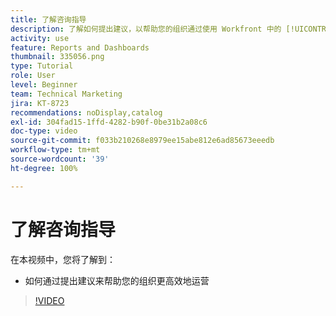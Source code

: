 ```yaml
---
title: 了解咨询指导
description: 了解如何提出建议，以帮助您的组织通过使用 Workfront 中的 [!UICONTROL Enhanced analytics] 来提高运营效率。
activity: use
feature: Reports and Dashboards
thumbnail: 335056.png
type: Tutorial
role: User
level: Beginner
team: Technical Marketing
jira: KT-8723
recommendations: noDisplay,catalog
exl-id: 304fad15-1ffd-4282-b90f-0be31b2a08c6
doc-type: video
source-git-commit: f033b210268e8979ee15abe812e6ad85673eeedb
workflow-type: tm+mt
source-wordcount: '39'
ht-degree: 100%

---
```


# 了解咨询指导

在本视频中，您将了解到：

* 如何通过提出建议来帮助您的组织更高效地运营

>[!VIDEO](https://video.tv.adobe.com/v/335056/?quality=12&learn=on)
